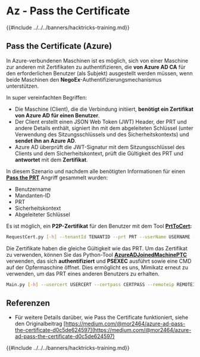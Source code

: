 # Az - Pass the Certificate

{{#include ../../../banners/hacktricks-training.md}}

## Pass the Certificate (Azure)

In Azure-verbundenen Maschinen ist es möglich, sich von einer Maschine zur anderen mit Zertifikaten zu authentifizieren, die **von Azure AD CA** für den erforderlichen Benutzer (als Subjekt) ausgestellt werden müssen, wenn beide Maschinen den **NegoEx**-Authentifizierungsmechanismus unterstützen.

In super vereinfachten Begriffen:

- Die Maschine (Client), die die Verbindung initiiert, **benötigt ein Zertifikat von Azure AD für einen Benutzer**.
- Der Client erstellt einen JSON Web Token (JWT) Header, der PRT und andere Details enthält, signiert ihn mit dem abgeleiteten Schlüssel (unter Verwendung des Sitzungsschlüssels und des Sicherheitskontexts) und **sendet ihn an Azure AD**.
- Azure AD überprüft die JWT-Signatur mit dem Sitzungsschlüssel des Clients und dem Sicherheitskontext, prüft die Gültigkeit des PRT und **antwortet** mit dem **Zertifikat**.

In diesem Szenario und nachdem alle benötigten Informationen für einen [**Pass the PRT**](pass-the-prt.md) Angriff gesammelt wurden:

- Benutzername
- Mandanten-ID
- PRT
- Sicherheitskontext
- Abgeleiteter Schlüssel

Es ist möglich, ein **P2P-Zertifikat** für den Benutzer mit dem Tool [**PrtToCert**](https://github.com/morRubin/PrtToCert)**:**
```bash
RequestCert.py [-h] --tenantId TENANTID --prt PRT --userName USERNAME --hexCtx HEXCTX --hexDerivedKey HEXDERIVEDKEY [--passPhrase PASSPHRASE]
```
Die Zertifikate haben die gleiche Gültigkeit wie das PRT. Um das Zertifikat zu verwenden, können Sie das Python-Tool [**AzureADJoinedMachinePTC**](https://github.com/morRubin/AzureADJoinedMachinePTC) verwenden, das sich **authentifiziert** und **PSEXEC** ausführt sowie eine CMD auf der Opfermaschine öffnet. Dies ermöglicht es uns, Mimikatz erneut zu verwenden, um das PRT eines anderen Benutzers zu erhalten.
```bash
Main.py [-h] --usercert USERCERT --certpass CERTPASS --remoteip REMOTEIP
```
## Referenzen

- Für weitere Details darüber, wie Pass the Certificate funktioniert, siehe den Originalbeitrag [https://medium.com/@mor2464/azure-ad-pass-the-certificate-d0c5de624597](https://medium.com/@mor2464/azure-ad-pass-the-certificate-d0c5de624597)

{{#include ../../../banners/hacktricks-training.md}}

